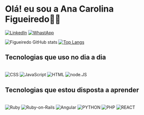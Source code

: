 # Olá! eu sou a Ana Carolina Figueiredo👩‍💻

[![LinkedIn](https://img.shields.io/badge/LinkedIn-0077B5?style=for-the-badge&logo=linkedin&logoColor=white)](http://linkedin.com/in/ana-carolina-figueiredo-silva-b5a17a260)
[![WhastApp](https://img.shields.io/badge/WhatsApp-25D366?style=for-the-badge&logo=whatsapp&logoColor=white)](http://wa.me/5535997181089?text=Olá+Ana+Carolina)

![Figueiredo GitHub stats](https://github-readme-stats.vercel.app/api?username=aninhafigue09&show_icons=true&theme=radical)
[![Top Langs](https://github-readme-stats.vercel.app/api/top-langs/?username=aninhafigue09)](https://github.com/anuraghazra/github-readme-stats)

## Tecnologias que uso no dia a dia

<div style= "display: inline_block"><br/>
<img align="center" alt= CSS src="https://img.shields.io/badge/CSS-239120?&style=for-the-badge&logo=css3&logoColor=white">
<img align="center" alt= JavaScript src="https://img.shields.io/badge/JavaScript-323330?style=for-the-badge&logo=javascript&logoColor=F7DF1E">

<img align="center" alt= HTML src="https://img.shields.io/badge/HTML5-E34F26?style=for-the-badge&logo=html5&logoColor=whit">
<img align="center" alt= node.JS src="https://img.shields.io/badge/Node.js-43853D?style=for-the-badge&logo=node.js&logoColor=white">

</div>


## Tecnologias que estou disposta a aprender

<div style=" display: inline_block"><br/>
<img align="center" alt= Ruby src="https://img.shields.io/badge/Ruby-CC342D?style=for-the-badge&logo=ruby&logoColor=white">
<img align="center" alt= Ruby-on-Rails src="https://img.shields.io/badge/Ruby_on_Rails-CC0000?style=for-the-badge&logo=ruby-on-rails&logoColor=white">
<img align="center" alt= Angular src="https://img.shields.io/badge/AngularJS-E23237?style=for-the-badge&logo=angularjs&logoColor=white">

<img align="center" alt= PYTHON src="https://img.shields.io/badge/Python-14354C?style=for-the-badge&logo=python&logoColor=white">
<img align="center" alt= PHP src="https://img.shields.io/badge/PHP-777BB4?style=for-the-badge&logo=php&logoColor=white">
<img align="center" alt= REACT src="https://img.shields.io/badge/React-20232A?style=for-the-badge&logo=react&logoColor=61DAFB">
</div>

